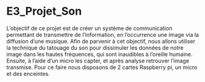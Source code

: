 # E3_Projet_Son
L’objectif de ce projet est de créer un système de communication permettant de transmettre de l’information, en l’occurrence une image via la diffusion d’une musique. 
Afin de parvenir à cet objectif, nous allons utiliser la technique du tatouage du son pour dissimuler les données de notre image dans les hautes fréquences, qui sont inaudibles à l’oreille humaine. 
Ensuite, à l’aide d’un micro les capter, et après analyse retrouver l’image transmise. Pour ce faire nous disposons de 2 cartes Raspberry pi, un micro et des enceintes.
